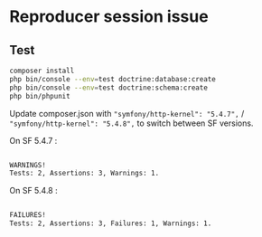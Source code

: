 # Reproducer session issue

## Test

```bash
composer install
php bin/console --env=test doctrine:database:create
php bin/console --env=test doctrine:schema:create
php bin/phpunit
```

Update composer.json with `"symfony/http-kernel": "5.4.7",` / `"symfony/http-kernel": "5.4.8",` to switch between SF versions.

On SF 5.4.7 :
```bash

WARNINGS!
Tests: 2, Assertions: 3, Warnings: 1.
```

On SF 5.4.8 :
```bash

FAILURES!
Tests: 2, Assertions: 3, Failures: 1, Warnings: 1.
```
